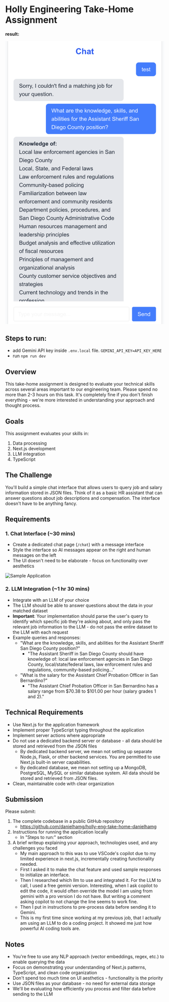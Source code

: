 # Holly Engineering Take-Home Assignment

**result:**

![result](public/result.png)

## Steps to run:

- add Gemini API key inside `.env.local` file.
`GEMINI_API_KEY=API_KEY_HERE`
- run `npm run dev`



## Overview

This take-home assignment is designed to evaluate your technical skills across several areas important to our engineering team. Please spend no more than 2-3 hours on this task. It's completely fine if you don't finish everything - we're more interested in understanding your approach and thought process.

## Goals

This assignment evaluates your skills in:

1. Data processing
2. Next.js development
3. LLM integration
4. TypeScript

## The Challenge

You'll build a simple chat interface that allows users to query job and salary information stored in JSON files. Think of it as a basic HR assistant that can answer questions about job descriptions and compensation. The interface doesn't have to be anything fancy.

## Requirements

### 1. Chat Interface (~30 mins)

- Create a dedicated chat page (`/chat`) with a message interface
- Style the interface so AI messages appear on the right and human messages on the left
- The UI doesn't need to be elaborate - focus on functionality over aesthetics

![Sample Application](public/sample.png)

### 2. LLM Integration (~1 hr 30 mins)

- Integrate with an LLM of your choice
- The LLM should be able to answer questions about the data in your matched dataset
- **Important**: Your implementation should parse the user's query to identify which specific job they're asking about, and only pass the relevant job information to the LLM - do not pass the entire dataset to the LLM with each request
- Example queries and responses:
  - "What are the knowledge, skills, and abilities for the Assistant Sheriff San Diego County position?"
    - "The Assistant Sheriff in San Diego County should have knowledge of: local law enforcement agencies in San Diego County, local/state/federal laws, law enforcement rules and regulations, community-based policing..."
  - "What is the salary for the Assistant Chief Probation Officer in San Bernardino?"
    - "The Assistant Chief Probation Officer in San Bernardino has a salary range from $70.38 to $101.00 per hour (salary grades 1 and 2)."

## Technical Requirements

- Use Next.js for the application framework
- Implement proper TypeScript typing throughout the application
- Implement server actions where appropriate
- Do not use a dedicated backend server or database - all data should be stored and retrieved from the JSON files
  - By dedicated backend server, we mean not setting up separate Node.js, Flask, or other backend services. You are permitted to use Next.js built-in server capabilities.
  - By dedicated database, we mean not setting up a MongoDB, PostgreSQL, MySQL or similar database system. All data should be stored and retrieved from JSON files.
- Clean, maintainable code with clear organization

## Submission

Please submit:

1. The complete codebase in a public GitHub repository
   - https://github.com/danielhamg/holly-eng-take-home-danielhamg
2. Instructions for running the application locally
   - In "Steps to run:" section
3. A brief writeup explaining your approach, technologies used, and any challenges you faced
   - My main approach to this was to use VSCode's copilot due to my limited experience in next.js, incrementally creating functionality needed.
   - First I asked it to make the chat feature and used sample responses to initialize an interface.
   - Then I researched which llm to use and integrated it. For the LLM to call, I used a free gemini version. Interesting, when I ask copilot to edit the code, it would often override the model I am using from gemini with a pro version I do not have. But writing a comment asking copilot to not change the line seems to work fine.
   - Then I put in instructions to pre-process data before sending it to Gemini.
   - This is my first time since working at my previous job, that I actually am using an LLM to do a coding project. It showed me just how powerful AI coding tools are.

## Notes

- You're free to use any NLP approach (vector embeddings, regex, etc.) to enable querying the data
- Focus on demonstrating your understanding of Next.js patterns, TypeScript, and clean code organization
- Don't spend too much time on UI aesthetics - functionality is the priority
- Use JSON files as your database - no need for external data storage
- We'll be evaluating how efficiently you process and filter data before sending to the LLM
